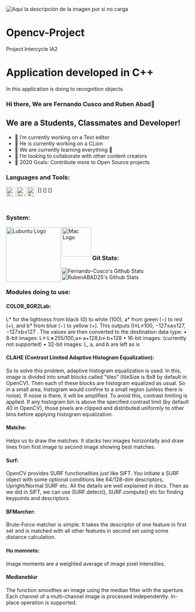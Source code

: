 ![Aquí la descripción de la imagen por si no carga](https://www.ups.edu.ec/ups_portal-theme/images/ups/home/logo-ups-home.png)
# Opencv-Project
Project Intercycle IA2
# Application developed in C++
In this application is doing to recognition objects.
### Hi there, We are Fernando Cusco and Ruben Abad👋
## We are  a Students, Classmates and Developer!
- 🔭 I’m currently working on a Text editor
- 🔭 He is currently working on a CLion
- 🌱 We are currently learning everything 🤣
- 👯 I’m looking to collaborate with other content creators
- 🥅 2020 Goals: Contribute more to Open Source projects

### Languages and Tools:
[<img align="left" alt="C++" width="26px" src="https://upload.wikimedia.org/wikipedia/commons/thumb/1/18/ISO_C%2B%2B_Logo.svg/306px-ISO_C%2B%2B_Logo.svg.png" />]
[<img align="left" alt="CLion" width="26px" src="https://cdn.worldvectorlogo.com/logos/clion-1.svg" />]
[<img align="left" alt="Text Editor" width="26px" src="https://thumbs.dreamstime.com/b/text-editor-isolated-icon-simple-element-illustration-technology-concept-icons-editable-logo-sign-symbol-design-white-142287610.jpg" />]
</br>
</br>
</br>

### System:
<img align="left" alt="Lubuntu Logo" width="150px" src="https://ubunlog.com/wp-content/uploads/2017/02/lubuntu.jpg" />
<img align="left" alt="Mac Logo"  width="80px" src="https://i.pinimg.com/originals/8e/fd/cf/8efdcf3106de0b15d3374f96d0af5246.png" />
</br>
</br>
</br>

### Git Stats:
<img  alt="Fernando-Cusco's Github Stats" src="https://github-readme-stats.vercel.app/api?username=Fernando-Cusco&show_icons=true&hide_border=true" />
<img  alt="RubenABAD25's Github Stats" src="https://github-readme-stats.vercel.app/api?username=RubenABAD25&show_icons=true&hide_border=true" />

### Modules doing to use:
#### COLOR_BGR2Lab:
L* for the lightness from black (0) to white (100), a* from green (−) to red (+), and b* from blue (−) to yellow (+).
This outputs 0≤L≤100, −127≤a≤127, −127≤b≤127 . The values are then converted to the destination data type:
•	8-bit images: L←L∗255/100,a←a+128,b←b+128
•	16-bit images: (currently not supported)
•	32-bit images: L, a, and b are left as is

#### CLAHE (Contrast Limited Adaptive Histogram Equalization):
So to solve this problem, adaptive histogram equalization is used. In this, image is divided into small blocks called "tiles" (tileSize is 8x8 by default in OpenCV). Then each of these blocks are histogram equalized as usual. So in a small area, histogram would confine to a small region (unless there is noise). If noise is there, it will be amplified. To avoid this, contrast limiting is applied. If any histogram bin is above the specified contrast limit (by default 40 in OpenCV), those pixels are clipped and distributed uniformly to other bins before applying histogram equalization.

#### Matche:
Helps us to draw the matches. It stacks two images horizontally and draw lines from first image to second image showing best matches.

#### Surf:
OpenCV provides SURF functionalities just like SIFT. You initiate a SURF object with some optional conditions like 64/128-dim descriptors, Upright/Normal SURF etc. All the details are well explained in docs. Then as we did in SIFT, we can use SURF.detect(), SURF.compute() etc for finding keypoints and descriptors.
#### BFMarcher:
Brute-Force matcher is simple. It takes the descriptor of one feature in first set and is matched with all other features in second set using some distance calculation.
#### Hu momnets:
Image moments are a weighted average of image pixel intensities.
#### Medianeblur
The function smoothes an image using the median filter with the  aperture. Each channel of a multi-channel image is processed independently. In-place operation is supported.
